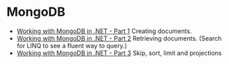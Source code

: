 # MongoDB

- [Working with MongoDB in .NET - Part 1](https://www.codementor.io/pmbanugo/working-with-mongodb-in-net-1-basics-g4frivcvz)
  Creating documents.
- [Working with MongoDB in .NET - Part 2](https://www.codementor.io/pmbanugo/working-with-mongodb-in-net-2-retrieving-mrlbeanm5)
  Retrieving documents. (Search for LINQ to see a fluent way to query.)
- [Working with MongoDB in .NET - Part 3](https://www.codementor.io/pmbanugo/working-with-mongodb-in-net-part-3-skip-sort-limit-and-projections-oqfwncyka)
  Skip, sort, limit and projections